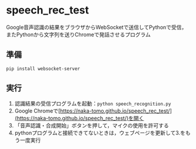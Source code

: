 # speech_rec_test
Google音声認識の結果をブラウザからWebSocketで送信してPythonで受信，またPythonから文字列を送りChromeで発話させるプログラム

## 準備
```
pip install websocket-server
```

## 実行
1. 認識結果の受信プログラムを起動：`python speech_recognition.py`
2. Google Chromeで[https://naka-tomo.github.io/speech_rec_test/](https://naka-tomo.github.io/speech_rec_test/)を開く
3. 「音声認識・合成開始」ボタンを押して，マイクの使用を許可する
4. pythonプログラムと接続できてないときは，ウェブページを更新して3.をもう一度実行

